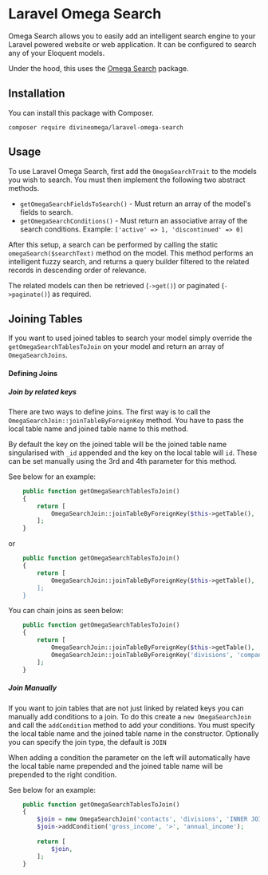 # Laravel Omega Search

Omega Search allows you to easily add an intelligent search engine to your Laravel powered website or web application. 
It can be configured to search any of your Eloquent models.

Under the hood, this uses the [Omega Search](https://github.com/DivineOmega/omega-search) package.

## Installation

You can install this package with Composer.

```
composer require divineomega/laravel-omega-search
```

## Usage

To use Laravel Omega Search, first add the `OmegaSearchTrait` 
to the models you wish to search. You must then implement 
the following two abstract methods.

* `getOmegaSearchFieldsToSearch()` - Must return an array of the model's fields to search.
* `getOmegaSearchConditions()` - Must return an associative array of the search conditions. Example: `['active' => 1, 'discontinued' => 0]`

After this setup, a search can be performed by calling
the static `omegaSearch($searchText)` method on the model.
This method performs an intelligent fuzzy search, and returns 
a query builder filtered to the related records in descending 
order of relevance.

The related models can then be retrieved (`->get()`) or 
paginated (`->paginate()`) as required.

## Joining Tables

If you want to used joined tables to search your model simply override the `getOmegaSearchTablesToJoin` on your model and return an array of `OmegaSearchJoins`.

#### Defining Joins

##### Join by related keys

There are two ways to define joins. The first way is to call the `OmegaSearchJoin::joinTableByForeignKey` method. You have to pass the local table name and joined table name to this method.

By default the key on the joined table will be the joined table name singularised with `_id` appended and the key on the local table will `id`. These can be set manually using the 3rd and 4th parameter for this method.

See below for an example:
```php
    public function getOmegaSearchTablesToJoin()
    {
        return [
            OmegaSearchJoin::joinTableByForeignKey($this->getTable(), 'divisions'),
        ];
    }
```

or


```php
    public function getOmegaSearchTablesToJoin()
    {
        return [
            OmegaSearchJoin::joinTableByForeignKey($this->getTable(), 'divisions', 'id', 'division_id),
        ];
    }
```

You can chain joins as seen below:

```php
    public function getOmegaSearchTablesToJoin()
    {
        return [
            OmegaSearchJoin::joinTableByForeignKey($this->getTable(), 'divisions'),
            OmegaSearchJoin::joinTableByForeignKey('divisions', 'companies', 'id', 'company_id')
        ];
    }
```



##### Join Manually

If you want to join tables that are not just linked by related keys you can manually add conditions to a join. To do this create a `new OmegaSearchJoin` and call the `addCondition` method to add your conditions. You must specify the local table name and the joined table name in the constructor. Optionally you can specify the join type, the default is `JOIN`

When adding a condition the parameter on the left will automatically have the local table name prepended and the joined table name will be prepended to the right condition.

See below for an example:

```php
    public function getOmegaSearchTablesToJoin()
    {
        $join = new OmegaSearchJoin('contacts', 'divisions', 'INNER JOIN');
        $join->addCondition('gross_income', '>', 'annual_income');
        
        return [
            $join,
        ];
    }
```
